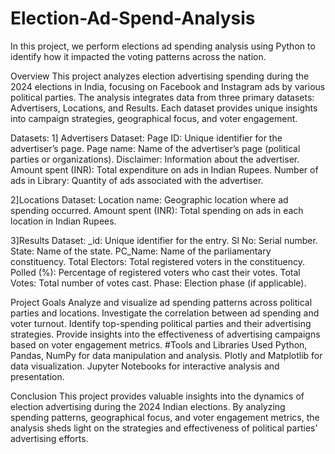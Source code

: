 # Election-Ad-Spend-Analysis
In this project, we perform elections ad spending analysis using Python to identify how it impacted the voting patterns across the nation.

Overview
This project analyzes election advertising spending during the 2024 elections in India, focusing on Facebook and Instagram ads by various political parties. The analysis integrates data from three primary datasets: Advertisers, Locations, and Results. Each dataset provides unique insights into campaign strategies, geographical focus, and voter engagement.

Datasets:
1] Advertisers Dataset: Page ID: Unique identifier for the advertiser’s page. Page name: Name of the advertiser’s page (political parties or organizations). Disclaimer: Information about the advertiser. Amount spent (INR): Total expenditure on ads in Indian Rupees. Number of ads in Library: Quantity of ads associated with the advertiser.

2]Locations Dataset: Location name: Geographic location where ad spending occurred. Amount spent (INR): Total spending on ads in each location in Indian Rupees.

3]Results Dataset: _id: Unique identifier for the entry. Sl No: Serial number. State: Name of the state. PC_Name: Name of the parliamentary constituency. Total Electors: Total registered voters in the constituency. Polled (%): Percentage of registered voters who cast their votes. Total Votes: Total number of votes cast. Phase: Election phase (if applicable).

Project Goals
Analyze and visualize ad spending patterns across political parties and locations.
Investigate the correlation between ad spending and voter turnout.
Identify top-spending political parties and their advertising strategies.
Provide insights into the effectiveness of advertising campaigns based on voter engagement metrics.
#Tools and Libraries Used Python, Pandas, NumPy for data manipulation and analysis. Plotly and Matplotlib for data visualization. Jupyter Notebooks for interactive analysis and presentation.

Conclusion
This project provides valuable insights into the dynamics of election advertising during the 2024 Indian elections. By analyzing spending patterns, geographical focus, and voter engagement metrics, the analysis sheds light on the strategies and effectiveness of political parties' advertising efforts.
